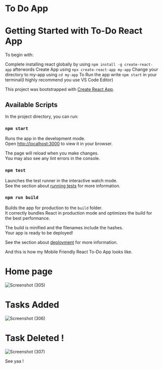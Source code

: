 # To Do App

# Getting Started with To-Do React App

To begin with:

Complete installing react globally by using 
`npm install -g create-react-app` afterwords Create App using `npx create-react-app my-app`
Change your directory to my-app using `cd my-app`
To Run the app write `npm start` in your terminal(I highly recommend  you use VS Code Editor)



This project was bootstrapped with [Create React App](https://github.com/facebook/create-react-app).

## Available Scripts

In the project directory, you can run:

### `npm start`

Runs the app in the development mode.\
Open [http://localhost:3000](http://localhost:3000) to view it in your browser.

The page will reload when you make changes.\
You may also see any lint errors in the console.

### `npm test`

Launches the test runner in the interactive watch mode.\
See the section about [running tests](https://facebook.github.io/create-react-app/docs/running-tests) for more information.

### `npm run build`

Builds the app for production to the `build` folder.\
It correctly bundles React in production mode and optimizes the build for the best performance.

The build is minified and the filenames include the hashes.\
Your app is ready to be deployed!

See the section about [deployment](https://facebook.github.io/create-react-app/docs/deployment) for more information.

And this is how my Mobile Friendly React To-Do App looks like.

# Home page
![Screenshot (305)](https://user-images.githubusercontent.com/113019349/223984849-c49a9b64-237f-41aa-8e42-c0a4e2bd21b2.png)

# Tasks Added
![Screenshot (306)](https://user-images.githubusercontent.com/113019349/223985188-cf659769-8184-47c3-b3bf-e8afc1ee9c59.png)

# Task Deleted !
![Screenshot (307)](https://user-images.githubusercontent.com/113019349/223985388-4b3847e6-89ea-4b91-9b95-465ae7a73413.png)


See yaa !

